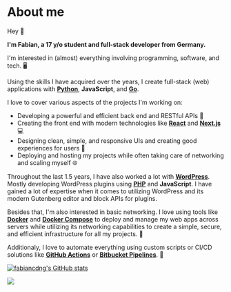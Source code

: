 # About me

Hey 👋

**I'm Fabian, a 17 y/o student and full-stack developer from Germany.**

I'm interested in (almost) everything involving programming, software, and tech. 🖥️

Using the skills I have acquired over the years, I create full-stack (web) applications with **[Python](https://python.org)**, **JavaScript**, and **[Go](https://go.dev)**.

I love to cover various aspects of the projects I'm working on:
* Developing a powerful and efficient back end and RESTful APIs 🔌
* Creating the front end with modern technologies like **[React](https://reactjs.org/)** and **[Next.js](https://nextjs.org/)** 💻
* Designing clean, simple, and responsive UIs and creating good experiences for users 🎨
* Deploying and hosting my projects while often taking care of networking and scaling myself 🌐

Throughout the last 1.5 years, I have also worked a lot with **[WordPress](https://wordpress.org/)**. Mostly developing WordPress plugins using **[PHP](https://php.net)** and **JavaScript**. I have gained a lot of expertise when it comes to utilizing WordPress and its modern Gutenberg editor and block APIs for plugins.

Besides that, I'm also interested in basic networking. I love using tools like **[Docker](https://docker.com)** and **[Docker Compose](https://docs.docker.com/compose/)** to deploy and manage my web apps across servers while utilizing its networking capabilities to create a simple, secure, and efficient infrastructure for all my projects. 🐳

Additionaly, I love to automate everything using custom scripts or CI/CD solutions like **[GitHub Actions](https://github.com/features/actions)** or **[Bitbucket Pipelines](https://bitbucket.org/product/en/features/pipelines)**. 🤖

[![fabiancdng's GitHub stats](https://github-readme-stats.vercel.app/api?username=fabiancdng&show_icons=true&theme=dracula)](https://github.com/anuraghazra/github-readme-stats)

![](https://komarev.com/ghpvc/?username=fabiancdng)
